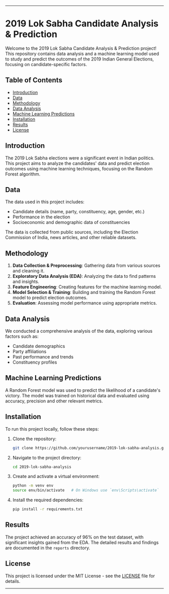 
---

# 2019 Lok Sabha Candidate Analysis & Prediction

Welcome to the 2019 Lok Sabha Candidate Analysis & Prediction project! This repository contains data analysis and a machine learning model used to study and predict the outcomes of the 2019 Indian General Elections, focusing on candidate-specific factors.

## Table of Contents

- [Introduction](#introduction)
- [Data](#data)
- [Methodology](#methodology)
- [Data Analysis](#data-analysis)
- [Machine Learning Predictions](#machine-learning-predictions)
- [Installation](#installation)
- [Results](#results)
- [License](#license)

## Introduction

The 2019 Lok Sabha elections were a significant event in Indian politics. This project aims to analyze the candidates' data and predict election outcomes using machine learning techniques, focusing on the Random Forest algorithm.

## Data

The data used in this project includes:

- Candidate details (name, party, constituency, age, gender, etc.)
- Performance in the election
- Socioeconomic and demographic data of constituencies

The data is collected from public sources, including the Election Commission of India, news articles, and other reliable datasets.

## Methodology

1. **Data Collection & Preprocessing**: Gathering data from various sources and cleaning it.
2. **Exploratory Data Analysis (EDA)**: Analyzing the data to find patterns and insights.
3. **Feature Engineering**: Creating features for the machine learning model.
4. **Model Selection & Training**: Building and training the Random Forest model to predict election outcomes.
5. **Evaluation**: Assessing model performance using appropriate metrics.

## Data Analysis

We conducted a comprehensive analysis of the data, exploring various factors such as:

- Candidate demographics
- Party affiliations
- Past performance and trends
- Constituency profiles

## Machine Learning Predictions

A Random Forest model was used to predict the likelihood of a candidate's victory. The model was trained on historical data and evaluated using accuracy, precision and other relevant metrics.

## Installation

To run this project locally, follow these steps:

1. Clone the repository:
   ```bash
   git clone https://github.com/yourusername/2019-lok-sabha-analysis.git
   ```
2. Navigate to the project directory:
   ```bash
   cd 2019-lok-sabha-analysis
   ```
3. Create and activate a virtual environment:
   ```bash
   python -m venv env
   source env/bin/activate   # On Windows use `env\Scripts\activate`
   ```
4. Install the required dependencies:
   ```bash
   pip install -r requirements.txt
   ```
## Results

The project achieved an accuracy of 96% on the test dataset, with significant insights gained from the EDA. The detailed results and findings are documented in the `reports` directory.

## License

This project is licensed under the MIT License - see the [LICENSE](LICENSE) file for details.

---
